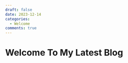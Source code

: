 ```yaml
---
draft: false 
date: 2023-12-14 
categories:
  - Welcome
comments: true
---
```


# Welcome To My Latest Blog
